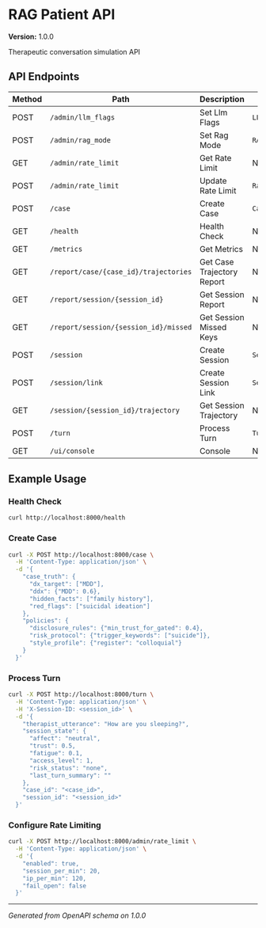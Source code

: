 # RAG Patient API

**Version:** 1.0.0

Therapeutic conversation simulation API

## API Endpoints

| Method | Path | Description | Request Body | Response 200 |
|--------|------|-------------|--------------|--------------|
| POST | `/admin/llm_flags` | Set Llm Flags | `LLMFlagsRequest` | Successful Response (`LLMFlagsResponse`) |
| POST | `/admin/rag_mode` | Set Rag Mode | `RAGModeRequest` | Successful Response (`RAGModeResponse`) |
| GET | `/admin/rate_limit` | Get Rate Limit | None | Successful Response |
| POST | `/admin/rate_limit` | Update Rate Limit | `RateLimitUpdate` | Successful Response |
| POST | `/case` | Create Case | `CaseRequest` | Successful Response (`CaseResponse`) |
| GET | `/health` | Health Check | None | Successful Response |
| GET | `/metrics` | Get Metrics | None | Successful Response |
| GET | `/report/case/{case_id}/trajectories` | Get Case Trajectory Report | None | Successful Response (`CaseTrajectoryResponse`) |
| GET | `/report/session/{session_id}` | Get Session Report | None | Successful Response |
| GET | `/report/session/{session_id}/missed` | Get Session Missed Keys | None | Successful Response |
| POST | `/session` | Create Session | `SessionRequest` | Successful Response (`SessionResponse`) |
| POST | `/session/link` | Create Session Link | `SessionLinkRequest` | Successful Response (`SessionLinkResponse`) |
| GET | `/session/{session_id}/trajectory` | Get Session Trajectory | None | Successful Response (`SessionTrajectoryResponse`) |
| POST | `/turn` | Process Turn | `TurnRequest` | Successful Response (`TurnResponse`) |
| GET | `/ui/console` | Console | None | Successful Response |

## Example Usage

### Health Check
```bash
curl http://localhost:8000/health
```

### Create Case
```bash
curl -X POST http://localhost:8000/case \
  -H 'Content-Type: application/json' \
  -d '{
    "case_truth": {
      "dx_target": ["MDD"],
      "ddx": {"MDD": 0.6},
      "hidden_facts": ["family history"],
      "red_flags": ["suicidal ideation"]
    },
    "policies": {
      "disclosure_rules": {"min_trust_for_gated": 0.4},
      "risk_protocol": {"trigger_keywords": ["suicide"]},
      "style_profile": {"register": "colloquial"}
    }
  }'
```

### Process Turn
```bash
curl -X POST http://localhost:8000/turn \
  -H 'Content-Type: application/json' \
  -H 'X-Session-ID: <session_id>' \
  -d '{
    "therapist_utterance": "How are you sleeping?",
    "session_state": {
      "affect": "neutral",
      "trust": 0.5,
      "fatigue": 0.1,
      "access_level": 1,
      "risk_status": "none",
      "last_turn_summary": ""
    },
    "case_id": "<case_id>",
    "session_id": "<session_id>"
  }'
```

### Configure Rate Limiting
```bash
curl -X POST http://localhost:8000/admin/rate_limit \
  -H 'Content-Type: application/json' \
  -d '{
    "enabled": true,
    "session_per_min": 20,
    "ip_per_min": 120,
    "fail_open": false
  }'
```

---

*Generated from OpenAPI schema on 1.0.0*